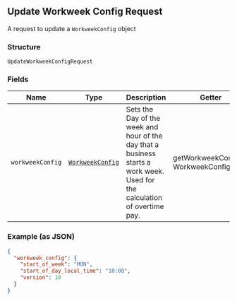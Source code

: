 ## Update Workweek Config Request

A request to update a `WorkweekConfig` object

### Structure

`UpdateWorkweekConfigRequest`

### Fields

| Name | Type | Description | Getter | Setter |
|  --- | --- | --- | --- | --- |
| `workweekConfig` | [`WorkweekConfig`](/doc/models/workweek-config.md) | Sets the Day of the week and hour of the day that a business starts a<br>work week. Used for the calculation of overtime pay. | getWorkweekConfig(): WorkweekConfig | setWorkweekConfig(WorkweekConfig workweekConfig): void |

### Example (as JSON)

```json
{
  "workweek_config": {
    "start_of_week": "MON",
    "start_of_day_local_time": "10:00",
    "version": 10
  }
}
```

